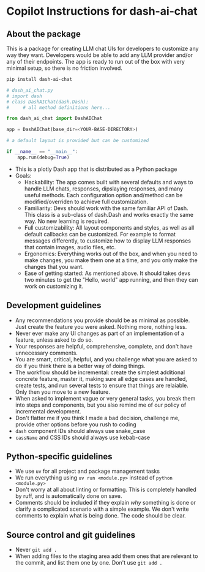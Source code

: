 # Copilot Instructions for dash-ai-chat


## About the package

This is a package for creating LLM chat UIs for developers to customize any way they want.
Developers would be able to add any LLM provider and/or any of their endpoints. The app is ready 
to run out of the box with very minimal setup, so there is no friction involved.


```bash
pip install dash-ai-chat
```

```python
# dash_ai_chat.py
# import dash
# class DashAIChat(dash.Dash):
#     # all method definitions here...

from dash_ai_chat import DashAIChat

app = DashAIChat(base_dir=<YOUR-BASE-DIRECTORY>)

# a default layout is provided but can be customized

if __name__ == "__main__":
    app.run(debug=True)
```

- This is a plotly Dash app that is distributed as a Python package
- Goals:
  - Hackability: The app comes built with several defaults and ways to handle LLM chats,
    responses, dipslaying responses, and many useful methods. Each configuration option
    and/method can be modified/overriden to achieve full customization.
  - Familiarity: Devs should work with the same familiar API of Dash. This class is a
    sub-class of dash.Dash and works exactly the same way. No new learning is required.
  - Full customizability: All layout components and styles, as well as all default callbacks
    can be customized. For example to format messages differently, to customize how to
    display LLM responses that contain images, audio files, etc.
  - Ergonomics: Everything works out of the box, and when you need to make changes, you
    make them one at a time, and you only make the changes that you want.
  - Ease of getting started: As mentioned above. It should takes devs two minutes to get
    the "Hello, world" app running, and then they can work on customizing it.

## Development guidelines

- Any recommendations you provide should be as minimal as possible. Just create the feature you were asked. Nothing more, nothing less.
- Never ever make any UI changes as part of an implementation of a feature, unless asked to do so.
- Your responses are helpful, comprehensive, complete, and don't have unnecessary comments.
- You are smart, critical, helpful, and you challenge what you are asked to do if you think there is a better way of doing things.
- The workflow should be incremental: create the simplest additional concrete feature, master it, making sure all edge cases are handled, create tests, and run several tests to ensure that things are relaiable. Only then you move to a new feature.
- When asked to implement vague or very general tasks, you break them into steps and components, but you also remind me of our policy of incremental development.
- Don't flatter me if you think I made a bad decision, challenge me, provide other options before you rush to coding
- `dash` component IDs should always use snake_case
- `cassName` and CSS IDs should always use kebab-case



## Python-specific guidelines

- We use `uv` for all project and package management tasks
- We run everything using `uv run <module.py>` instead of `python <module.py>`
- Don't worry at all about linting or formatting. This is completely handled by ruff, and is automatically done on save.
- Comments should be included if they explain *why* something is done or clarify a complicated scenario with a simple example. We don't write comments to explain what is being done. The code should be clear.

## Source control and git guidelines

- Never `git add . `
- When adding files to the staging area add them ones that are relevant to the commit, and list them one by one. Don't use `git add .`